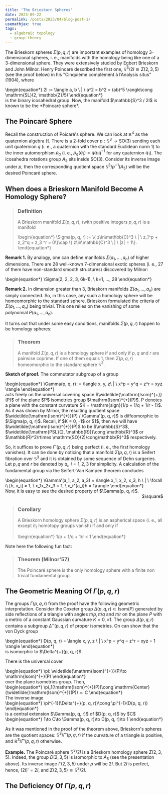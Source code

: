 ```yaml
---
title: 'The Brieskorn Spheres'
date: 2023-09-22
permalink: /posts/2023/04/blog-post-1/
usemathjax: true
tags:
  - algebraic topology
  - group theory
---
```


The Brieskorn spheres $\Sigma(p, q, r)$ are important examples of homology 3-dimensional spheres, i. e., manifolds with the homology being like one of a 3-dimensional sphere. They were extensively studied by Egbert Brieskorn and John Milnor. Henry Poincaré described the first one, $\mathbb{S}^3 / 2I\cong \Sigma(2, 3, 5)$ (see the proof below) in his "Cinquiéme complément à l’Analysis situs" (1904), where 
<div class="math">
\begin{equation*}
2I := \langle a, b \ | \ a^2 = b^2 = (ab)^5 \rangle\cong \mathrm{SL}(2, \mathbb{Z}/5)
\end{equation*}
</div> 
is the binary icosahedral group.
Now, the manifold $\mathbb{S}^3 / 2I$ is known to be the *Poincaré sphere*.

## The Poincaré Sphere

Recall the construction of Poicaré's sphere. We can look at $\mathbb{R}^4$ as the quaternion algebra $\mathbb{H}$. There is a 2-fold cover $p: \mathbb{S}^3\to \mathrm{SO}(3)$ sending each unit quaternion $q$ (i. e., a quaternion with the standard Euclidean norm 1) to the inner automorphism $\rho_q$ (i. e., $\rho_q(q_1) = qq_1q^{-1}$ for any quaternion $q_1$). The icosahedra rotations group $A_5$ sits inside $\mathrm{SO}(3)$. Consider its inverse image under $p$, then the corresponding quotient space $\mathbb{S}^3 / p^{-1}(A_5)$ will be the desired Poincaré sphere.

## When does a Brieskorn Manifold Become A Homology Sphere? 

> ### Definition
> A Brieskorn manifold $\Sigma(p, q, r)$, (with positive integers $p, q, r$) is a manifold 
> <div class="math">
> \begin{equation*}
> \Sigma(p, q, r) := \{ z\in\mathbb{C}^3 \ | \ z_1^p + z_2^q + z_3 ^r = 0\}\cap \{ z\in\mathbb{C}^3 \ | \ |z| = 1\}.
> \end{equation*}
> </div>

**Remark 1.** By analogy, one can define manifolds $\Sigma(a_1, ..., a_n)$ of higher dimensions. There are 28 well-known 7-dimensional exotic spheres (i. e., 27 of them have non-standard smooth structures) discovered by Milnor:
<div class="math">
\begin{equation*}
\Sigma(2, 2, 2, 3, 6k-1), \ k=1, ..., 28
\end{equation*}
</div> 

**Remark 2.** In dimension greater than 3, Brieskorn manifolds $\Sigma(a_1, ..., a_n)$ are simply connected. So, in this case, any such a homology sphere will be homeomorphic to the standard sphere. Brieskorn formulated the criteria of $\Sigma(a_1, ..., a_n)$ being trivial. This one relies on the vanishing of some polynomial $P(a_1 ,..., a_n)$.

It turns out that under some easy conditions, manifolds $\Sigma(p, q, r)$ happen to be homology spheres:

> ### Theorem
> A manifold $\Sigma(p, q, r)$ is a homology sphere if and only if $p, q$ and $r$ are pairwise coprime. If one of them equals 1, then $\Sigma(p, q, r)$ homeomorphic to the standard sphere $\mathbb{S}^3$.

**Sketch of proof.** The commutator subgroup of a group 
<div class="math">
\begin{equation*}
\Gamma(p, q, r) := \langle x, y, z\ | \ x^p = y^q = z^r = xyz \rangle
\end{equation*}
</div>
acts freely on the universal covering space $\widetilde{\mathrm{Isom}^{+}}(P)$ of the plane $P$ isometries group $\mathrm{Isom}^{+}(P)$. P denotes a plane with the constant curvature $K = \mathrm{sign}(1/p + 1/q + 1/r - 1)$. As it was shown by Milnor, the  resulting quotient space $\widetilde{\mathrm{Isom}^{+}}(P) / \Gamma'(p, q, r)$ is diffeomorphic to $\Sigma(p, q, r)$. Recall, if $K = 0, -1$ or $1$, then we will have $\widetilde{\mathrm{Isom}^{+}}(P)$ to be $\mathbb{S}^3$, $\widetilde{\mathrm{PSL}(2, \mathbb{R})}\cong \mathbb{R}^3$ or $\mathbb{R}^2\rtimes \mathrm{SO}(2)\cong\mathbb{R}^3$ respectively.

So, it suffices to prove $\Gamma'(p, q, r)$ being perfect (i. e., the first homology vanishes). It can be done by noticing that a manifold $\Sigma(p, q, r)$ is a Seifert fibration over $\mathbb{S}^3$ and it is obtained by some sequence of Dehn surgeries. Let $p, q$ and $r$ be denoted by $a_i$, $i=1, 2, 3$ for simplicity. A calculation of the fundamental group via the Seifert-Van Kampen theorem concludes 
<div class="math">
\begin{equation*}
\Gamma'(a_1, a_2, a_3) = \langle x_1, x_2, x_3, h \ | \ \forall i\ [h, x_i] = 1, \ x_1x_2x_3 = 1, \ x_i^{a_i}h = 1\rangle
\end{equation*}    
</div>
Now, it is easy to see the desired property of $\Gamma(p, q, r)$.

<div style="text-align: right"> $\square$ </div>

> ### Corollary
> A Brieskorn homology sphere $\Sigma(p, q, r)$ is an aspherical space (i. e., all except $\pi_1$ homotopy groups vanish) if and only if 
> <div class="math">
> \begin{equation*}
> 1/p + 1/q + 1/r < 1
> \end{equation*}
> </div>

Note here the following fun fact:

> ### Theorem (Milnor'57)
> The Poincaré sphere is the only homology sphere with a finite  non trivial fundamental group.


## The Geometric Meaning Of $\Gamma(p, q, r)$

The groups $\Gamma(p, q, r)$ from the proof have the following geometric interpretation. Consider the Coxeter group $\Delta(p, q, r)\subset \mathrm{Isom}(P)$ generated by side reflections of a triangle with angles $\pi/p, \pi/q$ and $\pi/r$ on the plane $P$ with a metric of a constant Gaussian curvature $K = 0, \pm 1$. The group $\Delta(p, q, r)$ contains a subgroup $\Delta^{+}(p, q, r)$ of proper isometries. On can show that the von Dyck group
<div class="math">
\begin{equation*}
D(p, q, r) = \langle x, y, z \ | \ x^p = y^q = z^r = xyz = 1 \rangle
\end{equation*}
</div> 
is isomorphic to $\Delta^{+}(p, q, r)$. 

There is the universal cover 
<div class="math">
\begin{equation*}
\pi: \widetilde{\mathrm{Isom}^{+}}(P)\to \mathrm{Isom}^{+}(P)
\end{equation*}
</div> 
over the plane isometries group. Then, 
<div class="math">
\begin{equation*}
\pi_1(\mathrm{Isom}^{+}(P))\cong \mathrm{Center}(\widetilde{\mathrm{Isom}^{+}}(P)) =: C
\end{equation*}
</div>
The inverse image 
<div class="math">
\begin{equation*}
\pi^{-1}(\Delta^{+}(p, q, r))\cong \pi^{-1}(D(p, q, r))
\end{equation*}
</div>
is a central extension $\Gamma(p, q, r)$ of $D(p, q, r)$ by $C$
<div class="math">
\begin{equation*}
1\to C\to \Gamma(p, q, r)\to D(p, q, r)\to 1
\end{equation*}
</div>

As it was mentioned in the proof of the theorem above, Brieskorn's spheres are the quotient spaces: $\mathbb{S}^3 / \Gamma'(p, q, r)$ if the curvature of a triangle is positive, and $\mathbb{R}^3 / \Gamma'(p, q, r)$ otherwise. 

**Example.** The Poincaré sphere $\mathbb{S}^3/2I$ is a Brieskorn homology sphere $\Sigma(2, 3, 5)$. Indeed, the group $D(2, 3, 5)$ is isomorphic to $A_5$ (see the presentation above). Its inverse image $\Gamma(2, 3, 5)$ under $p$ will be $2I$. But $2I$ is perfect, hence, $(2I)' = 2I$, and $\Sigma(2, 3, 5)\cong \mathbb{S}^3/2I$. 

## The Deficiency Of $\Gamma(p, q, r)$

